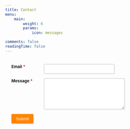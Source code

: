 ```yaml
---
title: Contact
menu:
    main: 
        weight: 6
        params:
            icon: messages

comments: false
readingTime: false
---
```


<style type="text/css">
.form-style-2{
	max-width: 500px;
	padding: 20px 12px 10px 20px;
	font-size: 13px;
}
.form-style-2-heading{
	font-weight: bold;
	font-style: italic;
	border-bottom: 2px solid #ddd;
	margin-bottom: 20px;
	font-size: 15px;
	padding-bottom: 3px;
}
.form-style-2 label{
	display: block;
	margin: 0px 0px 15px 0px;
}
.form-style-2 label > span{
	width: 100px;
	font-weight: bold;
	float: left;
	padding-right: 5px;
}
.form-style-2 span.required{
	color:red;
}
.form-style-2 .tel-number-field{
	width: 40px;
	text-align: center;
}
.form-style-2 input.input-field, .form-style-2 .select-field{
	width: 48%;
}
.form-style-2 input.input-field,
.form-style-2 .tel-number-field,
.form-style-2 .textarea-field,
 .form-style-2 .select-field{
	box-sizing: border-box;
	-webkit-box-sizing: border-box;
	-moz-box-sizing: border-box;
	border: 1px solid #C2C2C2;
	box-shadow: 1px 1px 4px #EBEBEB;
	-moz-box-shadow: 1px 1px 4px #EBEBEB;
	-webkit-box-shadow: 1px 1px 4px #EBEBEB;
	border-radius: 3px;
	-webkit-border-radius: 3px;
	-moz-border-radius: 3px;
	padding: 7px;
	outline: none;
}
.form-style-2 .input-field:focus,
.form-style-2 .tel-number-field:focus,
.form-style-2 .textarea-field:focus,  
.form-style-2 .select-field:focus{
	border: 1px solid #0C0;
}
.form-style-2 .textarea-field{
	height:100px;
	width: 55%;
}
.form-style-2 input[type=submit],
.form-style-2 input[type=button]{
	border: none;
	padding: 8px 15px 8px 15px;
	background: #FF8500;
	color: #fff;
	box-shadow: 1px 1px 4px #DADADA;
	-moz-box-shadow: 1px 1px 4px #DADADA;
	-webkit-box-shadow: 1px 1px 4px #DADADA;
	border-radius: 3px;
	-webkit-border-radius: 3px;
	-moz-border-radius: 3px;
}
.form-style-2 input[type=submit]:hover,
.form-style-2 input[type=button]:hover{
	background: #EA7B00;
	color: #fff;
}
</style>

<div class="form-style-2">
<form
  action="https://formspree.io/f/plc1101@163.com"
  method="POST"
>
  <label for="field1">
    <span>Email <span class="required">*</span></span>
    <input type="text" class="input-field" name="_replyto">
  </label>
  <label for="field5">
    <span>Message <span class="required">*</span></span>
    <textarea name="message"  class="textarea-field"></textarea>
  </label>
  <label><span> </span><input type="submit" value="Submit" /></label>
</form>
</div>
